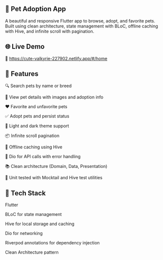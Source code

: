 ## 🐾 Pet Adoption App

A beautiful and responsive Flutter app to browse, adopt, and favorite pets. Built using clean architecture, state management with BLoC, offline caching with Hive, and infinite scroll with pagination.

## 🌐 Live Demo
🔗 https://cute-valkyrie-227902.netlify.app/#/home

## 📱 Features
🔍 Search pets by name or breed

🐶 View pet details with images and adoption info

❤️ Favorite and unfavorite pets

✅ Adopt pets and persist status

🌙 Light and dark theme support

📦 Infinite scroll pagination

📁 Offline caching using Hive

🔄 Dio for API calls with error handling

📚 Clean architecture (Domain, Data, Presentation)

🧪 Unit tested with Mocktail and Hive test utilities

## 🧰 Tech Stack
Flutter

BLoC for state management

Hive for local storage and caching

Dio for networking

Riverpod annotations for dependency injection

Clean Architecture pattern


